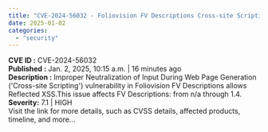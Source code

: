 ```yaml
---
title: "CVE-2024-56032 - Foliovision FV Descriptions Cross-site Scripting (XSS)"
date: 2025-01-02
categories: 
  - "security"
---
```


**CVE ID :** CVE-2024-56032  
**Published :** Jan. 2, 2025, 10:15 a.m. | 16 minutes ago  
**Description :** Improper Neutralization of Input During Web Page Generation ('Cross-site Scripting') vulnerability in Foliovision FV Descriptions allows Reflected XSS.This issue affects FV Descriptions: from n/a through 1.4. 
**Severity:** 7.1 | HIGH  
Visit the link for more details, such as CVSS details, affected products, timeline, and more...

